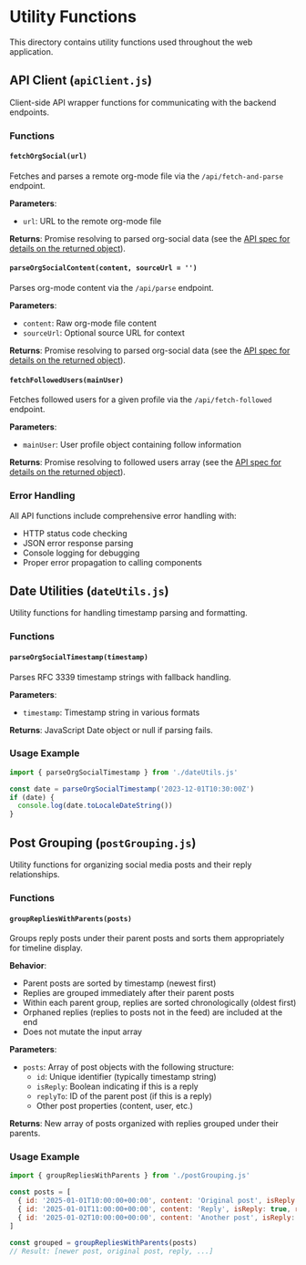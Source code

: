# Utility Functions

This directory contains utility functions used throughout the web application.

## API Client (`apiClient.js`)

Client-side API wrapper functions for communicating with the backend endpoints.

### Functions

#### `fetchOrgSocial(url)`
Fetches and parses a remote org-mode file via the `/api/fetch-and-parse` endpoint.

**Parameters**:
- `url`: URL to the remote org-mode file

**Returns**: Promise resolving to parsed org-social data (see the [API spec for details on the returned object](../app/api/README.md)).

#### `parseOrgSocialContent(content, sourceUrl = '')`
Parses org-mode content via the `/api/parse` endpoint.

**Parameters**:
- `content`: Raw org-mode file content
- `sourceUrl`: Optional source URL for context

**Returns**: Promise resolving to parsed org-social data (see the [API spec for details on the returned object](../app/api/README.md)).

#### `fetchFollowedUsers(mainUser)`
Fetches followed users for a given profile via the `/api/fetch-followed` endpoint.

**Parameters**:
- `mainUser`: User profile object containing follow information

**Returns**: Promise resolving to followed users array (see the [API spec for details on the returned object](../app/api/README.md)).

### Error Handling
All API functions include comprehensive error handling with:
- HTTP status code checking
- JSON error response parsing
- Console logging for debugging
- Proper error propagation to calling components

## Date Utilities (`dateUtils.js`)

Utility functions for handling timestamp parsing and formatting.

### Functions

#### `parseOrgSocialTimestamp(timestamp)`
Parses RFC 3339 timestamp strings with fallback handling.

**Parameters**:
- `timestamp`: Timestamp string in various formats

**Returns**: JavaScript Date object or null if parsing fails.

### Usage Example
```javascript
import { parseOrgSocialTimestamp } from './dateUtils.js'

const date = parseOrgSocialTimestamp('2023-12-01T10:30:00Z')
if (date) {
  console.log(date.toLocaleDateString())
}
```

## Post Grouping (`postGrouping.js`)

Utility functions for organizing social media posts and their reply relationships.

### Functions

#### `groupRepliesWithParents(posts)`
Groups reply posts under their parent posts and sorts them appropriately for timeline display.

**Behavior**:
- Parent posts are sorted by timestamp (newest first)
- Replies are grouped immediately after their parent posts
- Within each parent group, replies are sorted chronologically (oldest first)
- Orphaned replies (replies to posts not in the feed) are included at the end
- Does not mutate the input array

**Parameters**:
- `posts`: Array of post objects with the following structure:
  - `id`: Unique identifier (typically timestamp string)
  - `isReply`: Boolean indicating if this is a reply
  - `replyTo`: ID of the parent post (if this is a reply)
  - Other post properties (content, user, etc.)

**Returns**: New array of posts organized with replies grouped under their parents.

### Usage Example
```javascript
import { groupRepliesWithParents } from './postGrouping.js'

const posts = [
  { id: '2025-01-01T10:00:00+00:00', content: 'Original post', isReply: false },
  { id: '2025-01-01T11:00:00+00:00', content: 'Reply', isReply: true, replyTo: '2025-01-01T10:00:00+00:00' },
  { id: '2025-01-02T10:00:00+00:00', content: 'Another post', isReply: false }
]

const grouped = groupRepliesWithParents(posts)
// Result: [newer post, original post, reply, ...]
```